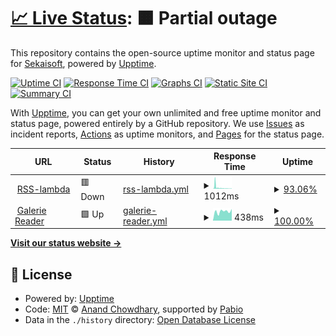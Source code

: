 # [📈 Live Status](https://status.sekaisoft.tech): <!--live status--> **🟧 Partial outage**

This repository contains the open-source uptime monitor and status page for [Sekaisoft](https://status.sekaisoft.tech), powered by [Upptime](https://github.com/upptime/upptime).

[![Uptime CI](https://github.com/sekai-soft/status/workflows/Uptime%20CI/badge.svg)](https://github.com/sekai-soft/status/actions?query=workflow%3A%22Uptime+CI%22)
[![Response Time CI](https://github.com/sekai-soft/status/workflows/Response%20Time%20CI/badge.svg)](https://github.com/sekai-soft/status/actions?query=workflow%3A%22Response+Time+CI%22)
[![Graphs CI](https://github.com/sekai-soft/status/workflows/Graphs%20CI/badge.svg)](https://github.com/sekai-soft/status/actions?query=workflow%3A%22Graphs+CI%22)
[![Static Site CI](https://github.com/sekai-soft/status/workflows/Static%20Site%20CI/badge.svg)](https://github.com/sekai-soft/status/actions?query=workflow%3A%22Static+Site+CI%22)
[![Summary CI](https://github.com/sekai-soft/status/workflows/Summary%20CI/badge.svg)](https://github.com/sekai-soft/status/actions?query=workflow%3A%22Summary+CI%22)

With [Upptime](https://upptime.js.org), you can get your own unlimited and free uptime monitor and status page, powered entirely by a GitHub repository. We use [Issues](https://github.com/sekai-soft/status/issues) as incident reports, [Actions](https://github.com/sekai-soft/status/actions) as uptime monitors, and [Pages](https://status.sekaisoft.tech) for the status page.

<!--start: status pages-->
<!-- This summary is generated by Upptime (https://github.com/upptime/upptime) -->
<!-- Do not edit this manually, your changes will be overwritten -->
<!-- prettier-ignore -->
| URL | Status | History | Response Time | Uptime |
| --- | ------ | ------- | ------------- | ------ |
| <img alt="" src="https://icons.duckduckgo.com/ip3/rss-lambda.xyz.ico" height="13"> [RSS-lambda](https://rss-lambda.xyz/rss?url=https%3A%2F%2Fwww.youtube.com%2Ffeeds%2Fvideos.xml%3Fchannel_id%3DUCrMjr7dY8syS_m9TdqM-g_Q&op=filter_title_excl_substrs&param=%E6%AF%8F%E6%97%A5&param=%E9%9B%AA%E8%8A%B1) | 🟥 Down | [rss-lambda.yml](https://github.com/sekai-soft/status/commits/HEAD/history/rss-lambda.yml) | <details><summary><img alt="Response time graph" src="./graphs/rss-lambda/response-time-week.png" height="20"> 1012ms</summary><br><a href="https://sekai-soft.github.io/status/history/rss-lambda"><img alt="Response time 2072" src="https://img.shields.io/endpoint?url=https%3A%2F%2Fraw.githubusercontent.com%2Fsekai-soft%2Fstatus%2FHEAD%2Fapi%2Frss-lambda%2Fresponse-time.json"></a><br><a href="https://sekai-soft.github.io/status/history/rss-lambda"><img alt="24-hour response time 686" src="https://img.shields.io/endpoint?url=https%3A%2F%2Fraw.githubusercontent.com%2Fsekai-soft%2Fstatus%2FHEAD%2Fapi%2Frss-lambda%2Fresponse-time-day.json"></a><br><a href="https://sekai-soft.github.io/status/history/rss-lambda"><img alt="7-day response time 1012" src="https://img.shields.io/endpoint?url=https%3A%2F%2Fraw.githubusercontent.com%2Fsekai-soft%2Fstatus%2FHEAD%2Fapi%2Frss-lambda%2Fresponse-time-week.json"></a><br><a href="https://sekai-soft.github.io/status/history/rss-lambda"><img alt="30-day response time 1427" src="https://img.shields.io/endpoint?url=https%3A%2F%2Fraw.githubusercontent.com%2Fsekai-soft%2Fstatus%2FHEAD%2Fapi%2Frss-lambda%2Fresponse-time-month.json"></a><br><a href="https://sekai-soft.github.io/status/history/rss-lambda"><img alt="1-year response time 2076" src="https://img.shields.io/endpoint?url=https%3A%2F%2Fraw.githubusercontent.com%2Fsekai-soft%2Fstatus%2FHEAD%2Fapi%2Frss-lambda%2Fresponse-time-year.json"></a></details> | <details><summary><a href="https://sekai-soft.github.io/status/history/rss-lambda">93.06%</a></summary><a href="https://sekai-soft.github.io/status/history/rss-lambda"><img alt="All-time uptime 99.31%" src="https://img.shields.io/endpoint?url=https%3A%2F%2Fraw.githubusercontent.com%2Fsekai-soft%2Fstatus%2FHEAD%2Fapi%2Frss-lambda%2Fuptime.json"></a><br><a href="https://sekai-soft.github.io/status/history/rss-lambda"><img alt="24-hour uptime 83.36%" src="https://img.shields.io/endpoint?url=https%3A%2F%2Fraw.githubusercontent.com%2Fsekai-soft%2Fstatus%2FHEAD%2Fapi%2Frss-lambda%2Fuptime-day.json"></a><br><a href="https://sekai-soft.github.io/status/history/rss-lambda"><img alt="7-day uptime 93.06%" src="https://img.shields.io/endpoint?url=https%3A%2F%2Fraw.githubusercontent.com%2Fsekai-soft%2Fstatus%2FHEAD%2Fapi%2Frss-lambda%2Fuptime-week.json"></a><br><a href="https://sekai-soft.github.io/status/history/rss-lambda"><img alt="30-day uptime 97.07%" src="https://img.shields.io/endpoint?url=https%3A%2F%2Fraw.githubusercontent.com%2Fsekai-soft%2Fstatus%2FHEAD%2Fapi%2Frss-lambda%2Fuptime-month.json"></a><br><a href="https://sekai-soft.github.io/status/history/rss-lambda"><img alt="1-year uptime 99.31%" src="https://img.shields.io/endpoint?url=https%3A%2F%2Fraw.githubusercontent.com%2Fsekai-soft%2Fstatus%2FHEAD%2Fapi%2Frss-lambda%2Fuptime-year.json"></a></details>
| <img alt="" src="https://icons.duckduckgo.com/ip3/galerie-reader.app.ico" height="13"> [Galerie Reader](https://galerie-reader.app) | 🟩 Up | [galerie-reader.yml](https://github.com/sekai-soft/status/commits/HEAD/history/galerie-reader.yml) | <details><summary><img alt="Response time graph" src="./graphs/galerie-reader/response-time-week.png" height="20"> 438ms</summary><br><a href="https://sekai-soft.github.io/status/history/galerie-reader"><img alt="Response time 426" src="https://img.shields.io/endpoint?url=https%3A%2F%2Fraw.githubusercontent.com%2Fsekai-soft%2Fstatus%2FHEAD%2Fapi%2Fgalerie-reader%2Fresponse-time.json"></a><br><a href="https://sekai-soft.github.io/status/history/galerie-reader"><img alt="24-hour response time 551" src="https://img.shields.io/endpoint?url=https%3A%2F%2Fraw.githubusercontent.com%2Fsekai-soft%2Fstatus%2FHEAD%2Fapi%2Fgalerie-reader%2Fresponse-time-day.json"></a><br><a href="https://sekai-soft.github.io/status/history/galerie-reader"><img alt="7-day response time 438" src="https://img.shields.io/endpoint?url=https%3A%2F%2Fraw.githubusercontent.com%2Fsekai-soft%2Fstatus%2FHEAD%2Fapi%2Fgalerie-reader%2Fresponse-time-week.json"></a><br><a href="https://sekai-soft.github.io/status/history/galerie-reader"><img alt="30-day response time 426" src="https://img.shields.io/endpoint?url=https%3A%2F%2Fraw.githubusercontent.com%2Fsekai-soft%2Fstatus%2FHEAD%2Fapi%2Fgalerie-reader%2Fresponse-time-month.json"></a><br><a href="https://sekai-soft.github.io/status/history/galerie-reader"><img alt="1-year response time 426" src="https://img.shields.io/endpoint?url=https%3A%2F%2Fraw.githubusercontent.com%2Fsekai-soft%2Fstatus%2FHEAD%2Fapi%2Fgalerie-reader%2Fresponse-time-year.json"></a></details> | <details><summary><a href="https://sekai-soft.github.io/status/history/galerie-reader">100.00%</a></summary><a href="https://sekai-soft.github.io/status/history/galerie-reader"><img alt="All-time uptime 100.00%" src="https://img.shields.io/endpoint?url=https%3A%2F%2Fraw.githubusercontent.com%2Fsekai-soft%2Fstatus%2FHEAD%2Fapi%2Fgalerie-reader%2Fuptime.json"></a><br><a href="https://sekai-soft.github.io/status/history/galerie-reader"><img alt="24-hour uptime 100.00%" src="https://img.shields.io/endpoint?url=https%3A%2F%2Fraw.githubusercontent.com%2Fsekai-soft%2Fstatus%2FHEAD%2Fapi%2Fgalerie-reader%2Fuptime-day.json"></a><br><a href="https://sekai-soft.github.io/status/history/galerie-reader"><img alt="7-day uptime 100.00%" src="https://img.shields.io/endpoint?url=https%3A%2F%2Fraw.githubusercontent.com%2Fsekai-soft%2Fstatus%2FHEAD%2Fapi%2Fgalerie-reader%2Fuptime-week.json"></a><br><a href="https://sekai-soft.github.io/status/history/galerie-reader"><img alt="30-day uptime 100.00%" src="https://img.shields.io/endpoint?url=https%3A%2F%2Fraw.githubusercontent.com%2Fsekai-soft%2Fstatus%2FHEAD%2Fapi%2Fgalerie-reader%2Fuptime-month.json"></a><br><a href="https://sekai-soft.github.io/status/history/galerie-reader"><img alt="1-year uptime 100.00%" src="https://img.shields.io/endpoint?url=https%3A%2F%2Fraw.githubusercontent.com%2Fsekai-soft%2Fstatus%2FHEAD%2Fapi%2Fgalerie-reader%2Fuptime-year.json"></a></details>

<!--end: status pages-->

[**Visit our status website →**](https://status.sekaisoft.tech)

## 📄 License

- Powered by: [Upptime](https://github.com/upptime/upptime)
- Code: [MIT](./LICENSE) © [Anand Chowdhary](https://anandchowdhary.com), supported by [Pabio](https://pabio.com)
- Data in the `./history` directory: [Open Database License](https://opendatacommons.org/licenses/odbl/1-0/)
